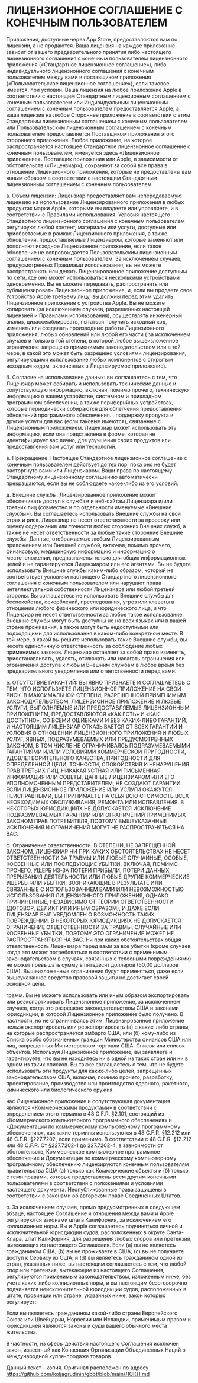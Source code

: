 # ЛИЦЕНЗИОННОЕ СОГЛАШЕНИЕ С КОНЕЧНЫМ ПОЛЬЗОВАТЕЛЕМ

Приложения, доступные через App Store, предоставляются вам по лицензии, а не продаются. Ваша лицензия на каждое приложение зависит от вашего предварительного принятия либо настоящего лицензионного соглашения с конечным пользователем лицензионного приложения («Стандартное лицензионное соглашение»), либо индивидуального лицензионного соглашения с конечным пользователем между вами и поставщиком приложения («Пользовательское лицензионное соглашение»), если таковое имеется. при условии. Ваша лицензия на любое приложение Apple в соответствии с настоящим Стандартным лицензионным соглашением с конечным пользователем или Индивидуальным лицензионным соглашением с конечным пользователем предоставляется Apple, а ваша лицензия на любое Стороннее приложение в соответствии с этим Стандартным лицензионным соглашением с конечным пользователем или Пользовательским лицензионным соглашением с конечным пользователем предоставляется Поставщиком приложения этого стороннего приложения. Любое приложение, на которое распространяется настоящее Стандартное лицензионное соглашение с конечным пользователем, именуется здесь «Лицензионное приложение». Поставщик приложения или Apple, в зависимости от обстоятельств («Лицензиар»), сохраняют за собой все права в отношении Лицензионного приложения, которые не предоставлены вам явным образом в соответствии с настоящим Стандартным лицензионным соглашением с конечным пользователем.

а. Объем лицензии: Лицензиар предоставляет вам непередаваемую лицензию на использование Лицензированного приложения в любых продуктах марки Apple, которыми вы владеете или управляете, и в соответствии с Правилами использования. Условия настоящего Стандартного лицензионного соглашения с конечным пользователем регулируют любой контент, материалы или услуги, доступные или приобретаемые в рамках Лицензионного приложения, а также обновления, предоставляемые Лицензиаром, которые заменяют или дополняют исходное Лицензионное приложение, если такое обновление не сопровождается Пользовательским лицензионным соглашением с конечным пользователем. За исключением случаев, предусмотренных Правилами использования, вы не можете распространять или делать Лицензированное приложение доступным по сети, где оно может использоваться несколькими устройствами одновременно. Вы не можете передавать, распространять или сублицензировать Лицензионное приложение, и, если вы продаете свое Устройство Apple третьему лицу, вы должны перед этим удалить Лицензионное приложение с устройства Apple. Вы не можете копировать (за исключением случаев, разрешенных настоящей лицензией и Правилами использования), осуществлять инженерный анализ, дизассемблировать, пытаться получить исходный код, изменять или создавать производные работы Лицензионного приложения, любых обновлений или любой его части ( за исключением случаев и только в той степени, в которой любое вышеизложенное ограничение запрещено применимым законодательством или в той мере, в какой это может быть разрешено условиями лицензирования, регулирующими использование любых компонентов с открытым исходным кодом, включенных в Лицензируемое приложение).

б. Согласие на использование данных: вы соглашаетесь с тем, что Лицензиар может собирать и использовать технические данные и сопутствующую информацию, включая, помимо прочего, техническую информацию о вашем устройстве, системном и прикладном программном обеспечении, а также периферийных устройствах, которые периодически собираются для облегчения предоставления обновлений программного обеспечения. , поддержку продукта и другие услуги для вас (если таковые имеются), связанные с Лицензионным приложением. Лицензиар может использовать эту информацию, если она представлена ​​в форме, которая не идентифицирует вас лично, для улучшения своих продуктов или предоставления вам услуг или технологий.

в. Прекращение. Настоящее Стандартное лицензионное соглашение с конечным пользователем действует до тех пор, пока оно не будет расторгнуто вами или Лицензиаром. Ваши права по настоящему Стандартному лицензионному соглашению автоматически прекращаются, если вы не соблюдаете какое-либо из его условий.

д. Внешние службы. Лицензированное приложение может обеспечивать доступ к службам и веб-сайтам Лицензиара и/или третьих лиц (совместно и по отдельности именуемые «Внешние службы»). Вы соглашаетесь использовать Внешние службы на свой страх и риск. Лицензиар не несет ответственности за проверку или оценку содержания или точности любых сторонних Внешних служб, а также не несет ответственности за любые такие сторонние Внешние службы. Данные, отображаемые любым Лицензированным приложением или Внешней службой, включая, помимо прочего, финансовую, медицинскую информацию и информацию о местоположении, предназначены только для общих информационных целей и не гарантируются Лицензиаром или его агентами. Вы не будете использовать Внешние службы каким-либо образом, который не соответствует условиям настоящего Стандартного лицензионного соглашения с конечным пользователем или нарушает права интеллектуальной собственности Лицензиара или любой третьей стороны. Вы соглашаетесь не использовать Внешние службы для беспокойства, оскорблений, преследования, угроз или клеветы в отношении любого физического или юридического лица, и что Лицензиар не несет ответственности за любое такое использование. Внешние службы могут быть доступны не на всех языках или в вашей стране проживания, а также могут быть недоступными или подходящими для использования в каком-либо конкретном месте. В той мере, в какой вы решите использовать такие Внешние службы, вы несете единоличную ответственность за соблюдение любых применимых законов. Лицензиар оставляет за собой право изменять, приостанавливать, удалять, отключать или налагать ограничения или ограничения доступа к любым Внешним службам в любое время без предварительного уведомления или ответственности перед вами.

е. ОТСУТСТВИЕ ГАРАНТИЙ: ВЫ ЯВНО ПРИЗНАЕТЕ И СОГЛАШАЕТЕСЬ С ТЕМ, ЧТО ИСПОЛЬЗУЕТЕ ЛИЦЕНЗИОННОЕ ПРИЛОЖЕНИЕ НА СВОЙ РИСК. В МАКСИМАЛЬНОЙ СТЕПЕНИ, РАЗРЕШЕННОЙ ПРИМЕНИМЫМ ЗАКОНОДАТЕЛЬСТВОМ, ЛИЦЕНЗИОННОЕ ПРИЛОЖЕНИЕ И ЛЮБЫЕ УСЛУГИ, ВЫПОЛНЯЕМЫЕ ИЛИ ПРЕДОСТАВЛЯЕМЫЕ ЛИЦЕНЗИОННЫМ ПРИЛОЖЕНИЕМ, ПРЕДОСТАВЛЯЮТСЯ «КАК ЕСТЬ» И «КАК ДОСТУПНО», СО ВСЕМИ ОШИБКАМИ И БЕЗ КАКИХ-ЛИБО ГАРАНТИЙ, И НАСТОЯЩИМ ЛИЦЕНЗИАР ОТКАЗЫВАЕТСЯ ОТ ВСЕХ ГАРАНТИЙ И УСЛОВИЯ В ОТНОШЕНИИ ЛИЦЕНЗИОННОГО ПРИЛОЖЕНИЯ И ЛЮБЫХ УСЛУГ, ЯВНЫХ, ПОДРАЗУМЕВАЕМЫХ ИЛИ ПРЕДУСМОТРЕННЫХ ЗАКОНОМ, В ТОМ ЧИСЛЕ НЕ ОГРАНИЧИВАЯСЬ ​​ПОДРАЗУМЕВАЕМЫМИ ГАРАНТИЯМИ И/ИЛИ УСЛОВИЯМИ КОММЕРЧЕСКОЙ ПРИГОДНОСТИ, УДОВЛЕТВОРИТЕЛЬНОГО КАЧЕСТВА, ПРИГОДНОСТИ ДЛЯ ОПРЕДЕЛЕННОЙ ЦЕЛИ, ТОЧНОСТИ, СПОКОЙСТВИЯ И НЕНАРУШЕНИЯ ПРАВ ТРЕТЬИХ ЛИЦ. НИКАКАЯ УСТНАЯ ИЛИ ПИСЬМЕННАЯ ИНФОРМАЦИЯ ИЛИ СОВЕТЫ, ДАННЫЕ ЛИЦЕНЗИАРОМ ИЛИ ЕГО УПОЛНОМОЧЕННЫМ ПРЕДСТАВИТЕЛЕМ, НЕ СОЗДАЮТ ГАРАНТИИ. ЕСЛИ ЛИЦЕНЗИОННОЕ ПРИЛОЖЕНИЕ ИЛИ УСЛУГИ ОКАЖУТСЯ НЕИСПРАВНЫМИ, ВЫ ПРИНИМАЕТЕ НА СЕБЯ ВСЮ СТОИМОСТЬ ВСЕХ НЕОБХОДИМЫХ ОБСЛУЖИВАНИЯ, РЕМОНТА ИЛИ ИСПРАВЛЕНИЯ. В НЕКОТОРЫХ ЮРИСДИКЦИЯХ НЕ ДОПУСКАЕТСЯ ИСКЛЮЧЕНИЕ ПОДРАЗУМЕВАЕМЫХ ГАРАНТИЙ ИЛИ ОГРАНИЧЕНИЙ ПРИМЕНИМЫХ ЗАКОНОМ ПРАВ ПОТРЕБИТЕЛЯ, ПОЭТОМУ ВЫШЕУКАЗАННЫЕ ИСКЛЮЧЕНИЯ И ОГРАНИЧЕНИЯ МОГУТ НЕ РАСПРОСТРАНЯТЬСЯ НА ВАС.

ф. Ограничение ответственности. В СТЕПЕНИ, НЕ ЗАПРЕЩЕННОЙ ЗАКОНОМ, ЛИЦЕНЗИАР НИ ПРИ КАКИХ ОБСТОЯТЕЛЬСТВАХ НЕ НЕСЕТ ОТВЕТСТВЕННОСТИ ЗА ТРАВМЫ ИЛИ ЛЮБЫЕ СЛУЧАЙНЫЕ, ОСОБЫЕ, КОСВЕННЫЕ ИЛИ ПОСЛЕДУЮЩИЕ УБЫТКИ, ВКЛЮЧАЯ, ПОМИМО ПРОЧЕГО, УЩЕРБ ИЗ-ЗА ПОТЕРИ ПРИБЫЛИ, ПОТЕРИ ДАННЫХ, ПРЕРЫВАНИЯ ДЕЯТЕЛЬНОСТИ ИЛИ ЛЮБЫЕ ДРУГИЕ КОММЕРЧЕСКИЕ УЩЕРБЫ ИЛИ УБЫТКИ, ВОЗНИКАЮЩИЕ В РЕЗУЛЬТАТЕ ИЛИ СВЯЗАННЫЕ С ИСПОЛЬЗОВАНИЕМ ВАМИ ИЛИ НЕВОЗМОЖНОСТЬЮ ИСПОЛЬЗОВАНИЯ ЛИЦЕНЗИОННОГО ПРИЛОЖЕНИЯ, ОДНАКО ПРИЧИНЕННЫЕ, НЕЗАВИСИМО ОТ ТЕОРИИ ОТВЕТСТВЕННОСТИ (ДОГОВОР, ДЕЛИКТ ИЛИ ИНЫМ ОБРАЗОМ), И ДАЖЕ ЕСЛИ ЛИЦЕНЗИАР БЫЛ УВЕДОМЛЕН О ВОЗМОЖНОСТЬ ТАКИХ ПОВРЕЖДЕНИЙ. В НЕКОТОРЫХ ЮРИСДИКЦИЯХ НЕ ДОПУСКАЕТСЯ ОГРАНИЧЕНИЕ ОТВЕТСТВЕННОСТИ ЗА ТРАВМЫ, СЛУЧАЙНЫЕ ИЛИ КОСВЕННЫЕ УБЫТКИ, ПОЭТОМУ ЭТО ОГРАНИЧЕНИЕ МОЖЕТ НЕ РАСПРОСТРАНЯТЬСЯ НА ВАС. Ни при каких обстоятельствах общая ответственность Лицензиара перед вами за все убытки (кроме случаев, когда это может потребоваться в соответствии с применимым законодательством в случаях, связанных с телесными повреждениями) не может превышать сумму в пятьдесят долларов (50,00 долларов США). Вышеизложенные ограничения будут применяться, даже если вышеуказанное средство правовой защиты не достигает своей основной цели.

грамм. Вы не можете использовать или иным образом экспортировать или реэкспортировать Лицензионное приложение, за исключением случаев, когда это разрешено законодательством США и законами юрисдикции, в которой Лицензионное приложение было получено. В частности, но не ограничиваясь этим, Лицензированное приложение нельзя экспортировать или реэкспортировать (а) в какие-либо страны, на которые распространяется эмбарго США, или (б) кому-либо из Списка особо обозначенных граждан Министерства финансов США или лиц, запрещенных Министерством торговли США. Список или список объектов. Используя Лицензионное приложение, вы заявляете и гарантируете, что вы не находитесь ни в одной из таких стран или ни в одном из таких списков. Вы также соглашаетесь с тем, что не будете использовать эти продукты для каких-либо целей, запрещенных законодательством США, включая, помимо прочего, разработку, проектирование, производство или производство ядерного, ракетного, химического или биологического оружия.

час Лицензионное приложение и сопутствующая документация являются «Коммерческими продуктами» в соответствии с определением этого термина в 48 C.F.R. §2.101, состоящий из «Коммерческого компьютерного программного обеспечения» и «Документации по коммерческому компьютерному программному обеспечению», как такие термины используются в 48 C.F.R. §12.212 или 48 C.F.R. §227.7202, если применимо. В соответствии с 48 C.F.R. §12.212 или 48 C.F.R. От §227.7202-1 до 227.7202-4, в зависимости от обстоятельств, Коммерческое компьютерное программное обеспечение и Документация по коммерческому компьютерному программному обеспечению лицензируются конечным пользователям правительства США (а) только как Коммерческие объекты и (б) только с теми правами, которые предоставлены всем другим конечными пользователями в соответствии с положениями и условиями настоящего документа. Неопубликованные права защищены в соответствии с законами об авторском праве Соединенных Штатов.

я. За исключением случаев, прямо предусмотренных в следующем абзаце, настоящее Соглашение и отношения между вами и Apple регулируются законами штата Калифорния, за исключением его коллизионных норм. Вы и Apple соглашаетесь подчиняться личной и исключительной юрисдикции судов, расположенных в округе Санта-Клара, штат Калифорния, для разрешения любых споров или претензий, вытекающих из настоящего Соглашения. Если (а) вы не являетесь гражданином США; (b) вы не проживаете в США; (c) вы не получаете доступ к Сервису из США; и (d) вы являетесь гражданином одной из стран, указанных ниже, вы настоящим соглашаетесь с тем, что любой спор или претензия, вытекающие из настоящего Соглашения, регулируются применимым законодательством, изложенным ниже, без учета каких-либо коллизионных норм, и вы настоящим безоговорочно подчиняется неисключительной юрисдикции судов, расположенных в штате, провинции или стране, указанных ниже, закон которых регулирует:

Если вы являетесь гражданином какой-либо страны Европейского Союза или Швейцарии, Норвегии или Исландии, применимым правом и юрисдикцией являются законы и суды вашего обычного места жительства.

В частности, из сферы действия настоящего Соглашения исключен закон, известный как Конвенция Организации Объединенных Наций о международной купле-продаже товаров.

Данный текст - копия. Оригинал расположен по адресу https://github.com/koljagrudinin/gbbt/blob/main/ЛСКП.md